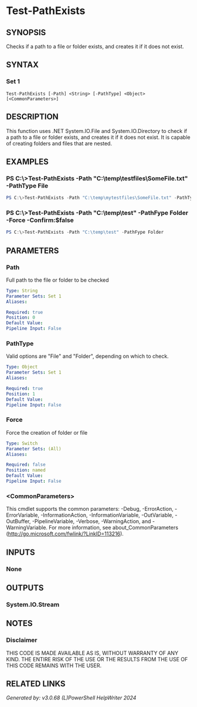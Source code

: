 ﻿# Test-PathExists

## SYNOPSIS
Checks if a path to a file or folder exists, and creates it if it does not exist.

## SYNTAX

### Set 1
```
Test-PathExists [-Path] <String> [-PathType] <Object> [<CommonParameters>]
```

## DESCRIPTION
This function uses .NET System.IO.File and System.IO.Directory to check if a path to a file or folder exists, and creates it if it does not exist. It is capable of creating folders and files that are nested.

## EXAMPLES

### PS C:\\\>Test-PathExists -Path "C:\\temp\\testfiles\\SomeFile.txt" -PathType File

```powershell
PS C:\>Test-PathExists -Path "C:\temp\mytestfiles\SomeFile.txt" -PathType File
```

### PS C:\\\>Test-PathExists -Path "C:\\temp\\test" -PathFype Folder -Force -Confirm:$false

```powershell
PS C:\>Test-PathExists -Path "C:\temp\test" -PathFype Folder
```

## PARAMETERS

### Path
Full path to the file or folder to be checked

```yaml
Type: String
Parameter Sets: Set 1
Aliases: 

Required: true
Position: 0
Default Value: 
Pipeline Input: False
```

### PathType
Valid options are "File" and "Folder", depending on which to check.

```yaml
Type: Object
Parameter Sets: Set 1
Aliases: 

Required: true
Position: 1
Default Value: 
Pipeline Input: False
```

### Force
Force the creation of folder or file

```yaml
Type: Switch
Parameter Sets: (All)
Aliases: 

Required: false
Position: named
Default Value: 
Pipeline Input: False
```

### \<CommonParameters\>
This cmdlet supports the common parameters: -Debug, -ErrorAction, -ErrorVariable, -InformationAction, -InformationVariable, -OutVariable, -OutBuffer, -PipelineVariable, -Verbose, -WarningAction, and -WarningVariable. For more information, see about_CommonParameters (http://go.microsoft.com/fwlink/?LinkID=113216).

## INPUTS

### None


## OUTPUTS

### System.IO.Stream


## NOTES

### Disclaimer
THIS CODE IS MADE AVAILABLE AS IS, WITHOUT WARRANTY OF ANY KIND. THE ENTIRE RISK OF THE USE OR THE RESULTS FROM THE USE OF THIS CODE REMAINS WITH THE USER.

## RELATED LINKS


*Generated by: v3.0.68 (L)PowerShell HelpWriter 2024*
